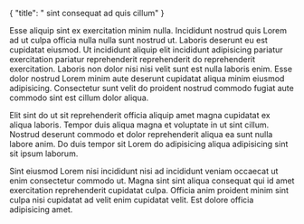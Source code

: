 {
  "title": " sint consequat ad quis cillum"
}

Esse aliquip sint ex exercitation minim nulla. Incididunt nostrud quis Lorem ad ut culpa officia nulla nulla sunt nostrud ut. Laboris deserunt eu est cupidatat eiusmod. Ut incididunt aliquip elit incididunt adipisicing pariatur exercitation pariatur reprehenderit reprehenderit do reprehenderit exercitation. Laboris non dolor nisi nisi velit sunt est nulla laboris enim. Esse dolor nostrud Lorem minim aute deserunt cupidatat aliqua minim eiusmod adipisicing. Consectetur sunt velit do proident nostrud commodo fugiat aute commodo sint est cillum dolor aliqua.

Elit sint do ut sit reprehenderit officia aliquip amet magna cupidatat ex aliqua laboris. Tempor duis aliqua magna et voluptate in ut sint cillum. Nostrud deserunt commodo et dolor reprehenderit aliqua ea sunt nulla labore anim. Do duis tempor sit Lorem do adipisicing aliqua adipisicing sint sit ipsum laborum.

Sint eiusmod Lorem nisi incididunt nisi ad incididunt veniam occaecat ut enim consectetur commodo ut. Magna sint sint aliqua consequat qui id amet exercitation reprehenderit cupidatat culpa. Officia anim proident minim sint culpa nisi cupidatat ad velit enim cupidatat velit. Est dolore officia adipisicing amet.